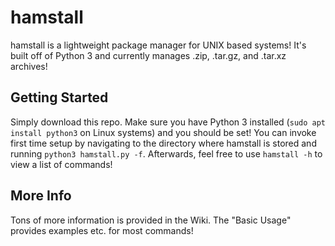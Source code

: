 # hamstall
hamstall is a lightweight package manager for UNIX based systems! It's built off of Python 3 and currently manages .zip, .tar.gz, and .tar.xz archives!

## Getting Started
Simply download this repo. Make sure you have Python 3 installed (```sudo apt install python3``` on Linux systems) and you should be set! You can invoke first time setup by navigating to the directory where hamstall is stored and running ```python3 hamstall.py -f```. Afterwards, feel free to use ```hamstall -h``` to view a list of commands!

## More Info
Tons of more information is provided in the Wiki. The "Basic Usage" provides examples etc. for most commands!